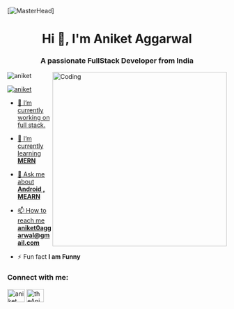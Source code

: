 [![MasterHead](https://firebasestorage.googleapis.com/v0/b/flexi-coding.appspot.com/o/dempgi7-520f8d5f-63d4-4453-8822-dbc149ae27f8.gif?alt=media&token=91c0c7b2-93c3-4029-b011-1a8703c5730d)]
<h1 align="center">Hi 👋, I'm Aniket Aggarwal</h1>
<h3 align="center">A passionate FullStack Developer from India</h3>
<img align="right" alt="Coding" width="400" src="https://cdn.dribbble.com/users/1162077/screenshots/3848914/programmer.gif">


<p align="left"> <img src="https://komarev.com/ghpvc/?username=rishavchanda&label=Profile%20views&color=0e75b6&style=flat" alt="aniket" /> </p>

<p align="left"> <a href="https://twitter.com/AniketCode" target="blank"><img src="https://img.shields.io/twitter/follow/rishavchanda?logo=twitter&style=for-the-badge" alt="aniket"  </p>

- 🔭 I’m currently working on full stack.

- 🌱 I’m currently learning **MERN**

- 💬 Ask me about **Android , MEARN**

- 📫 How to reach me **aniket0aggarwal@gmail.com**

- ⚡ Fun fact **I am Funny**

<h3 align="left">Connect with me:</h3>
<p align="left">
<a href="https://twitter.com/AniketCode" target="blank"><img align="center" src="https://raw.githubusercontent.com/rahuldkjain/github-profile-readme-generator/master/src/images/icons/Social/twitter.svg" alt="aniket" height="30" width="40" /></a>
<a href="https://linkedin.com/in/theAniket" target="blank"><img align="center" src="https://raw.githubusercontent.com/rahuldkjain/github-profile-readme-generator/master/src/images/icons/Social/linked-in-alt.svg" alt="theAniket" height="30" width="40" /></a>
</p>
